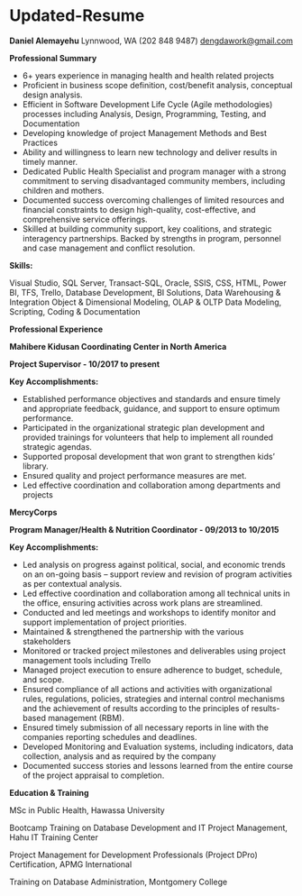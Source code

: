# Updated-Resume

**Daniel Alemayehu**
  Lynnwood, WA 
  (202 848 9487) 
  dengdawork@gmail.com

**Professional Summary**

- 6+ years experience in managing health and health related projects
- Proficient in business scope definition, cost/benefit analysis, conceptual design analysis.
- Efficient in Software Development Life Cycle (Agile methodologies) processes including Analysis, Design, Programming, Testing, and Documentation
- Developing knowledge of project Management Methods and Best Practices
- Ability and willingness to learn new technology and deliver results in timely manner.
- Dedicated Public Health Specialist and program manager with a strong commitment to serving disadvantaged community members, including children and mothers.
- Documented success overcoming challenges of limited resources and financial constraints to design high-quality, cost-effective, and comprehensive service offerings.
- Skilled at building community support, key coalitions, and strategic interagency partnerships. Backed by strengths in program, personnel and case management and conflict resolution.

**Skills:**

Visual Studio, SQL Server, Transact-SQL, Oracle, SSIS, CSS, HTML, Power BI, TFS, Trello, Database Development, BI Solutions, Data Warehousing & Integration Object & Dimensional Modeling, OLAP & OLTP Data Modeling, Scripting, Coding & Documentation

**Professional Experience**

  **Mahibere Kidusan Coordinating Center in North America**

   **Project Supervisor - 10/2017 to present**

   **Key Accomplishments:**

- Established performance objectives and standards and ensure timely and appropriate feedback, guidance, and support to ensure optimum performance.
- Participated in the organizational strategic plan development and provided trainings for volunteers that help to implement all rounded strategic agendas.
- Supported proposal development that won grant to strengthen kids’ library.
- Ensured quality and project performance measures are met.
- Led effective coordination and collaboration among departments and projects

 **MercyCorps**

  **Program Manager/Health & Nutrition Coordinator -  09/2013 to 10/2015**

   **Key Accomplishments:**

- Led analysis on progress against political, social, and economic trends on an on-going basis – support review and revision of program activities as per contextual analysis.
- Led effective coordination and collaboration among all technical units in the office, ensuring activities across work plans are streamlined.
- Conducted and led meetings and workshops to identify monitor and support implementation of project priorities.
- Maintained & strengthened the partnership with the various stakeholders
- Monitored or tracked project milestones and deliverables using project management tools including Trello
- Managed project execution to ensure adherence to budget, schedule, and scope.
- Ensured compliance of all actions and activities with organizational rules, regulations, policies, strategies and internal control mechanisms and the achievement of results according to the principles of results-based management (RBM).
- Ensured timely submission of all necessary reports in line with the companies reporting schedules and deadlines.
- Developed Monitoring and Evaluation systems, including indicators, data collection, analysis and as required by the company
- Documented success stories and lessons learned from the entire course of the project appraisal to completion.

**Education & Training**

MSc in Public Health, Hawassa University

Bootcamp Training on Database Development and IT Project Management, Hahu IT Training Center

Project Management for Development Professionals (Project DPro) Certification, APMG International

Training on Database Administration, Montgomery College
